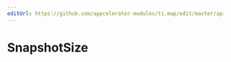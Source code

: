 ```yaml
---
editUrl: https://github.com/appcelerator-modules/ti.map/edit/master/apidoc/Snapshotter.yml
---
```

# SnapshotSize

<TypeHeader/>

<ApiDocs/>
